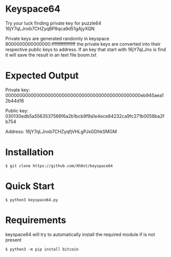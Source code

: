 # Keyspace64 
Try your luck finding private key for puzzle64 16jY7qLJnxb7CHZyqBP8qca9d51gAjyXQN 

Private keys are generated randomly in keyspace 8000000000000000:ffffffffffffffff the private keys are converted into their respective public keys to address. If an key that start with 16jY7qLJnx is find it will save the result in an text file boom.txt

# Expected Output

Private key: 000000000000000000000000000000000000000000000000eb945aea12b44d16

Public key: 030130edb5a5563537566f6a2b1bcb9f9a1e4ece84232ca9fc271b0056ba2fb754

Address: 16jY7qLJnxb7CHZyqfjVHLgPJxGDhkSMGM

# Installation

```
$ git clone https://github.com/Xh0st/keyspace64
```

# Quick Start

```
$ python3 keyspace64.py
```

# Requirements

keyspace64 will try to automatically install the required module if is not present 

```
$ python3 -m pip install bitcoin
```

    
